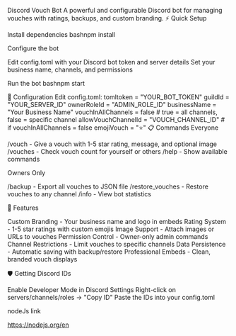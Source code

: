 Discord Vouch Bot
A powerful and configurable Discord bot for managing vouches with ratings, backups, and custom branding.
⚡ Quick Setup

Install dependencies
bashnpm install

Configure the bot

Edit config.toml with your Discord bot token and server details
Set your business name, channels, and permissions


Run the bot
bashnpm start


🔧 Configuration
Edit config.toml:
tomltoken = "YOUR_BOT_TOKEN"
guildId = "YOUR_SERVER_ID" 
ownerRoleId = "ADMIN_ROLE_ID"
businessName = "Your Business Name"
vouchInAllChannels = false  # true = all channels, false = specific channel
allowVouchChannelId = "VOUCH_CHANNEL_ID"  # if vouchInAllChannels = false
emojiVouch = "⭐"
📋 Commands
Everyone

/vouch - Give a vouch with 1-5 star rating, message, and optional image
/vouches - Check vouch count for yourself or others
/help - Show available commands

Owners Only

/backup - Export all vouches to JSON file
/restore_vouches - Restore vouches to any channel
/info - View bot statistics

🎨 Features

Custom Branding - Your business name and logo in embeds
Rating System - 1-5 star ratings with custom emojis
Image Support - Attach images or URLs to vouches
Permission Control - Owner-only admin commands
Channel Restrictions - Limit vouches to specific channels
Data Persistence - Automatic saving with backup/restore
Professional Embeds - Clean, branded vouch displays

🛡️ Getting Discord IDs

Enable Developer Mode in Discord Settings
Right-click on servers/channels/roles → "Copy ID"
Paste the IDs into your config.toml






nodeJs link 

https://nodejs.org/en